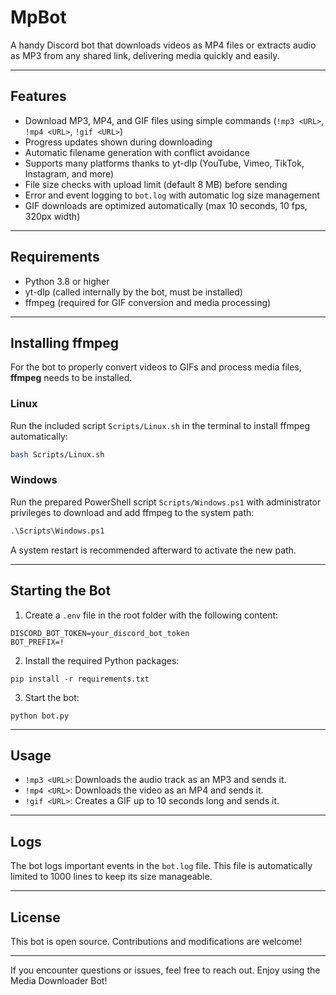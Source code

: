 # MpBot

A handy Discord bot that downloads videos as MP4 files or extracts audio as MP3 from any shared link, delivering media quickly and easily.

---

## Features

- Download MP3, MP4, and GIF files using simple commands (`!mp3 <URL>`, `!mp4 <URL>`, `!gif <URL>`)
- Progress updates shown during downloading
- Automatic filename generation with conflict avoidance
- Supports many platforms thanks to yt-dlp (YouTube, Vimeo, TikTok, Instagram, and more)
- File size checks with upload limit (default 8 MB) before sending
- Error and event logging to `bot.log` with automatic log size management
- GIF downloads are optimized automatically (max 10 seconds, 10 fps, 320px width)

---

## Requirements

- Python 3.8 or higher
- yt-dlp (called internally by the bot, must be installed)
- ffmpeg (required for GIF conversion and media processing)

---

## Installing ffmpeg

For the bot to properly convert videos to GIFs and process media files, **ffmpeg** needs to be installed.

### Linux

Run the included script `Scripts/Linux.sh` in the terminal to install ffmpeg automatically:

```bash
bash Scripts/Linux.sh
```

### Windows

Run the prepared PowerShell script `Scripts/Windows.ps1` with administrator privileges to download and add ffmpeg to the system path:

```cmd
.\Scripts\Windows.ps1
```


A system restart is recommended afterward to activate the new path.

---

## Starting the Bot

1. Create a `.env` file in the root folder with the following content:

```env
DISCORD_BOT_TOKEN=your_discord_bot_token
BOT_PREFIX=!
```


2. Install the required Python packages:

```
pip install -r requirements.txt
```


3. Start the bot:

```
python bot.py
```


---

## Usage

- `!mp3 <URL>`: Downloads the audio track as an MP3 and sends it.
- `!mp4 <URL>`: Downloads the video as an MP4 and sends it.
- `!gif <URL>`: Creates a GIF up to 10 seconds long and sends it.

---

## Logs

The bot logs important events in the `bot.log` file. This file is automatically limited to 1000 lines to keep its size manageable.

---

## License

This bot is open source. Contributions and modifications are welcome!

---

If you encounter questions or issues, feel free to reach out. Enjoy using the Media Downloader Bot!
